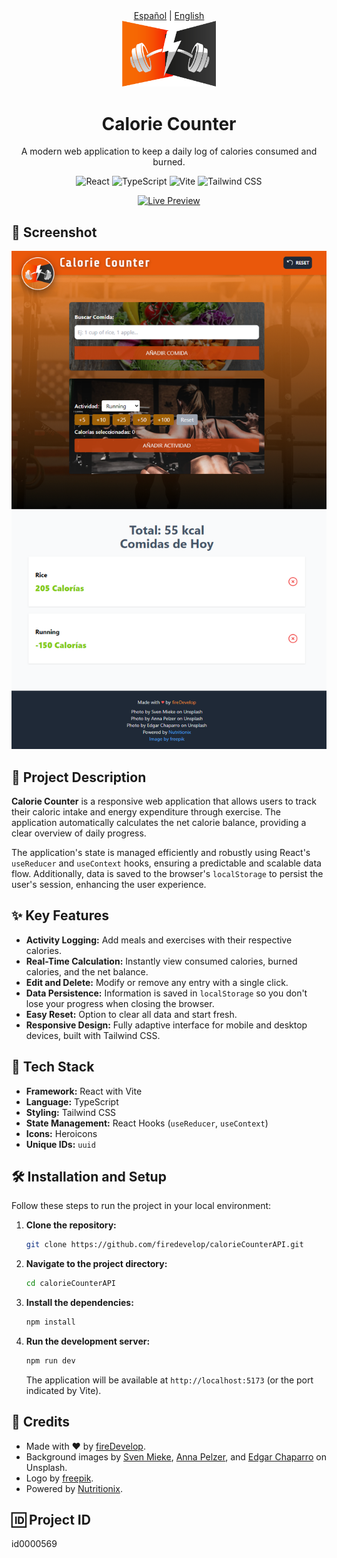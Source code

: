 <div align="center">
  <a href="README.es.md">Español</a> | <a href="README.md">English</a>
</div>

<div align="center">
  <img src="./public/logo.svg" alt="Logo Calorie Counter" width="150" />
  <h1 align="center">Calorie Counter</h1>
</div>

<p align="center">
  A modern web application to keep a daily log of calories consumed and burned.
</p>

<p align="center">
  <img src="https://img.shields.io/badge/React-61DAFB?style=for-the-badge&logo=react&logoColor=black" alt="React" />
  <img src="https://img.shields.io/badge/TypeScript-3178C6?style=for-the-badge&logo=typescript&logoColor=white" alt="TypeScript" />
  <img src="https://img.shields.io/badge/Vite-646CFF?style=for-the-badge&logo=vite&logoColor=white" alt="Vite" />
  <img src="https://img.shields.io/badge/Tailwind_CSS-06B6D4?style=for-the-badge&logo=tailwindcss&logoColor=white" alt="Tailwind CSS" />
</p>

<p align="center">
  <a href="https://calorie-counter-api-usereducer.netlify.app" target="_blank">
    <img src="https://img.shields.io/badge/Live_Preview-28B2A8?style=for-the-badge&logo=vercel&logoColor=white" alt="Live Preview" />
  </a>
</p>

## 📸 Screenshot

![Calorie Counter Screenshot](./public/screen-1.png)

## 📝 Project Description

**Calorie Counter** is a responsive web application that allows users to track their caloric intake and energy expenditure through exercise. The application automatically calculates the net calorie balance, providing a clear overview of daily progress.

The application's state is managed efficiently and robustly using React's `useReducer` and `useContext` hooks, ensuring a predictable and scalable data flow. Additionally, data is saved to the browser's `localStorage` to persist the user's session, enhancing the user experience.

## ✨ Key Features

- **Activity Logging:** Add meals and exercises with their respective calories.
- **Real-Time Calculation:** Instantly view consumed calories, burned calories, and the net balance.
- **Edit and Delete:** Modify or remove any entry with a single click.
- **Data Persistence:** Information is saved in `localStorage` so you don't lose your progress when closing the browser.
- **Easy Reset:** Option to clear all data and start fresh.
- **Responsive Design:** Fully adaptive interface for mobile and desktop devices, built with Tailwind CSS.

## 🚀 Tech Stack

- **Framework:** React with Vite
- **Language:** TypeScript
- **Styling:** Tailwind CSS
- **State Management:** React Hooks (`useReducer`, `useContext`)
- **Icons:** Heroicons
- **Unique IDs:** `uuid`

## 🛠️ Installation and Setup

Follow these steps to run the project in your local environment:

1. **Clone the repository:**
   ```bash
   git clone https://github.com/firedevelop/calorieCounterAPI.git
   ```

2. **Navigate to the project directory:**
   ```bash
   cd calorieCounterAPI
   ```

3. **Install the dependencies:**
   ```bash
   npm install
   ```

4. **Run the development server:**
   ```bash
   npm run dev
   ```
   The application will be available at `http://localhost:5173` (or the port indicated by Vite).


## 📄 Credits

- Made with ❤️ by [fireDevelop](https://github.com/fireDevelop).
- Background images by [Sven Mieke](https://unsplash.com/@sxoxm), [Anna Pelzer](https://unsplash.com/@annapelzer), and [Edgar Chaparro](https://unsplash.com/@echaparro) on Unsplash.
- Logo by [freepik](https://www.freepik.com/free-vector/fitness-center-logo-design-template_35897801.htm#fromView=keyword&page=1&position=19&uuid=bd785584-eadb-4377-aaf0-1e9f224df9d0).
- Powered by [Nutritionix](https://www.nutritionix.com/).

## 🆔 Project ID
id0000569
